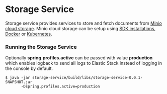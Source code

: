 Storage Service
=============

Storage service provides services to store and fetch documents from [Minio cloud storage](https://min.io/).
Minio cloud storage can be setup using [SDK installations](https://min.io/download#/windows), [Docker](https://min.io/download#/linux) or [Kubernetes](https://min.io/download#/kubernetes). 
   
### Running the Storage Service

Optionally **spring.profiles.active** can be passed with value **production** which enables logback to send all logs to Elastic Stack instead of logging in the console by default.

    $ java -jar storage-service/build/libs/storage-service-0.0.1-SNAPSHOT.jar
		   -Dspring.profiles.active=production
